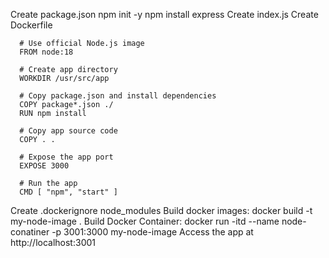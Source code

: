 Create package.json
      npm init -y
      npm install express
Create index.js
Create Dockerfile

      # Use official Node.js image
      FROM node:18
      
      # Create app directory
      WORKDIR /usr/src/app
      
      # Copy package.json and install dependencies
      COPY package*.json ./
      RUN npm install
      
      # Copy app source code
      COPY . .
      
      # Expose the app port
      EXPOSE 3000
      
      # Run the app
      CMD [ "npm", "start" ]
Create .dockerignore
    node_modules
Build docker images:  docker build -t my-node-image .
Build Docker Container: docker run -itd --name node-conatiner -p 3001:3000 my-node-image
Access the app at http://localhost:3001
